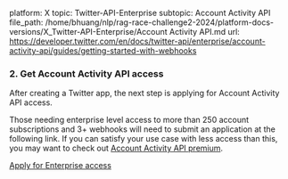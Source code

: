 platform: X
topic: Twitter-API-Enterprise
subtopic: Account Activity API
file_path: /home/bhuang/nlp/rag-race-challenge2-2024/platform-docs-versions/X_Twitter-API-Enterprise/Account Activity API.md
url: https://developer.twitter.com/en/docs/twitter-api/enterprise/account-activity-api/guides/getting-started-with-webhooks

### 2\. Get Account Activity API access

After creating a Twitter app, the next step is applying for Account Activity API access. 

Those needing enterprise level access to more than 250 account subscriptions and 3+ webhooks will need to submit an application at the following link. If you can satisfy your use case with less access than this, you may want to check out [Account Activity API premium](https://developer.twitter.com/en/docs/twitter-api/premium/account-activity-api/overview). 

[Apply for Enterprise access](https://developer.twitter.com/en/enterprise-application.html)